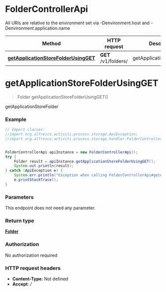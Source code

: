 # FolderControllerApi

All URIs are relative to the environment set via -Denvironment.host and -Denvironment.application.name

Method | HTTP request | Description
------------- | ------------- | -------------
[**getApplicationStoreFolderUsingGET**](FolderControllerApi.md#getApplicationStoreFolderUsingGET) | **GET** /v1/folders/ | getApplicationStoreFolder

<a name="getApplicationStoreFolderUsingGET"></a>
# **getApplicationStoreFolderUsingGET**
> Folder getApplicationStoreFolderUsingGET()

getApplicationStoreFolder

### Example
```java
// Import classes:
//import org.alfresco.activiti.process.storage.ApiException;
//import org.alfresco.activiti.process.storage.handler.FolderControllerApi;


FolderControllerApi apiInstance = new FolderControllerApi();
try {
    Folder result = apiInstance.getApplicationStoreFolderUsingGET();
    System.out.println(result);
} catch (ApiException e) {
    System.err.println("Exception when calling FolderControllerApi#getApplicationStoreFolderUsingGET");
    e.printStackTrace();
}
```

### Parameters
This endpoint does not need any parameter.

### Return type

[**Folder**](Folder.md)

### Authorization

No authorization required

### HTTP request headers

 - **Content-Type**: Not defined
 - **Accept**: */*

